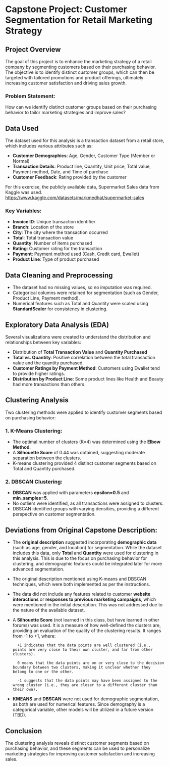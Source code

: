
# Capstone Project: Customer Segmentation for Retail Marketing Strategy

## Project Overview
The goal of this project is to enhance the marketing strategy of a retail company by segmenting customers based on their purchasing behavior. The objective is to identify distinct customer groups, which can then be targeted with tailored promotions and product offerings, ultimately increasing customer satisfaction and driving sales growth.

### Problem Statement:
How can we identify distinct customer groups based on their purchasing behavior to tailor marketing strategies and improve sales?

## Data Used
The dataset used for this analysis is a transaction dataset from a retail store, which includes various attributes such as:
- **Customer Demographics**: Age, Gender, Customer Type (Member or Normal)
- **Transaction Details**: Product line, Quantity, Unit price, Total value, Payment method, Date, and Time of purchase
- **Customer Feedback**: Rating provided by the customer

For this exercise, the publicly available data, Supermarket Sales data from Kaggle was used.  https://www.kaggle.com/datasets/markmedhat/supermarket-sales

### Key Variables:
- **Invoice ID**: Unique transaction identifier
- **Branch**: Location of the store
- **City**: The city where the transaction occurred
- **Total**: Total transaction value
- **Quantity**: Number of items purchased
- **Rating**: Customer rating for the transaction
- **Payment**: Payment method used (Cash, Credit card, Ewallet)
- **Product Line**: Type of product purchased

## Data Cleaning and Preprocessing
- The dataset had no missing values, so no imputation was required.
- Categorical columns were retained for segmentation (such as Gender, Product Line, Payment method).
- Numerical features such as Total and Quantity were scaled using **StandardScaler** for consistency in clustering.

## Exploratory Data Analysis (EDA)
Several visualizations were created to understand the distribution and relationships between key variables:
- Distribution of **Total Transaction Value** and **Quantity Purchased**
- **Total vs. Quantity**: Positive correlation between the total transaction value and the quantity purchased.
- **Customer Ratings by Payment Method**: Customers using Ewallet tend to provide higher ratings.
- **Distribution by Product Line**: Some product lines like Health and Beauty had more transactions than others.

## Clustering Analysis
Two clustering methods were applied to identify customer segments based on purchasing behavior:

### 1. **K-Means Clustering**:
- The optimal number of clusters (K=4) was determined using the **Elbow Method**.
- A **Silhouette Score** of 0.44 was obtained, suggesting moderate separation between the clusters.
- K-means clustering provided 4 distinct customer segments based on Total and Quantity purchased.

### 2. **DBSCAN Clustering**:
- **DBSCAN** was applied with parameters **epsilon=0.5** and **min_samples=5**.
- No outliers were identified, as all transactions were assigned to clusters.
- DBSCAN identified groups with varying densities, providing a different perspective on customer segmentation.

## Deviations from Original Capstone Description:
- The **original description** suggested incorporating **demographic data** (such as age, gender, and location) for segmentation. While the dataset includes this data, only **Total** and **Quantity** were used for clustering in this analysis. This is due to the focus on purchasing behavior for clustering, and demographic features could be integrated later for more advanced segmentation.
- The original description mentioned using K-means and DBSCAN techniques, which were both implemented as per the instructions.
- The data did not include any features related to customer **website interactions** or **responses to previous marketing campaigns**, which were mentioned in the initial description. This was not addressed due to the nature of the available dataset.
- A **Silhouette Score** (not learned in this class, but have learned in other forums) was used.  It is a measure of how well-defined the clusters are, providing an evaluation of the quality of the clustering results. It ranges from -1 to +1, where:

        +1 indicates that the data points are well clustered (i.e., points are very close to their own cluster, and far from other clusters).

        0 means that the data points are on or very close to the decision boundary between two clusters, making it unclear whether they belong to one or the other.

        -1 suggests that the data points may have been assigned to the wrong cluster (i.e., they are closer to a different cluster than their own).
        
- **KMEANS** and **DBSCAN** were not used for demographic segmentation, as both are used for numerical features.  Since demography is a categorical variable, other models will be utilized in a future version (TBD). 

## Conclusion
The clustering analysis reveals distinct customer segments based on purchasing behavior, and these segments can be used to personalize marketing strategies for improving customer satisfaction and increasing sales.



